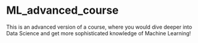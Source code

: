 # ML_advanced_course
This is an advanced version of a course, where you would dive deeper into Data Science and get more sophisticated knowledge of Machine Learning!
